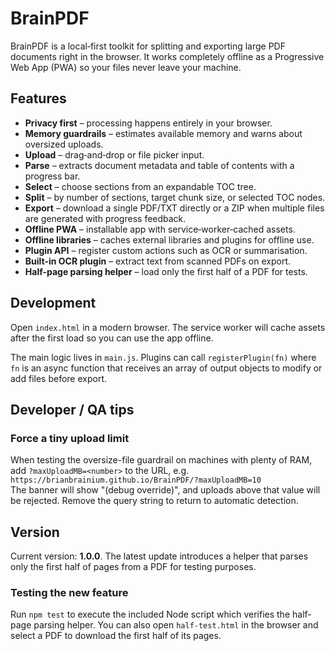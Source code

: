 # BrainPDF

BrainPDF is a local‑first toolkit for splitting and exporting large PDF documents right in the browser. It works completely offline as a Progressive Web App (PWA) so your files never leave your machine.

## Features

- **Privacy first** – processing happens entirely in your browser.
- **Memory guardrails** – estimates available memory and warns about oversized uploads.
- **Upload** – drag‑and‑drop or file picker input.
- **Parse** – extracts document metadata and table of contents with a progress bar.
- **Select** – choose sections from an expandable TOC tree.
- **Split** – by number of sections, target chunk size, or selected TOC nodes.
- **Export** – download a single PDF/TXT directly or a ZIP when multiple files are generated with progress feedback.
- **Offline PWA** – installable app with service‑worker‑cached assets.
- **Offline libraries** – caches external libraries and plugins for offline use.
- **Plugin API** – register custom actions such as OCR or summarisation.
- **Built-in OCR plugin** – extract text from scanned PDFs on export.
- **Half-page parsing helper** – load only the first half of a PDF for tests.

## Development

Open `index.html` in a modern browser. The service worker will cache assets after the first load so you can use the app offline.

The main logic lives in `main.js`. Plugins can call `registerPlugin(fn)` where `fn` is an async function that receives an array of output objects to modify or add files before export.

## Developer / QA tips
### Force a tiny upload limit
When testing the oversize-file guardrail on machines with plenty of RAM, add
`?maxUploadMB=<number>` to the URL, e.g.  
`https://brianbrainium.github.io/BrainPDF/?maxUploadMB=10`  
The banner will show "(debug override)", and uploads above that value will be
rejected. Remove the query string to return to automatic detection.

## Version

Current version: **1.0.0**. The latest update introduces a helper that parses
only the first half of pages from a PDF for testing purposes.

### Testing the new feature

Run `npm test` to execute the included Node script which verifies the half-page
parsing helper.
You can also open `half-test.html` in the browser and select a PDF to download
the first half of its pages.
